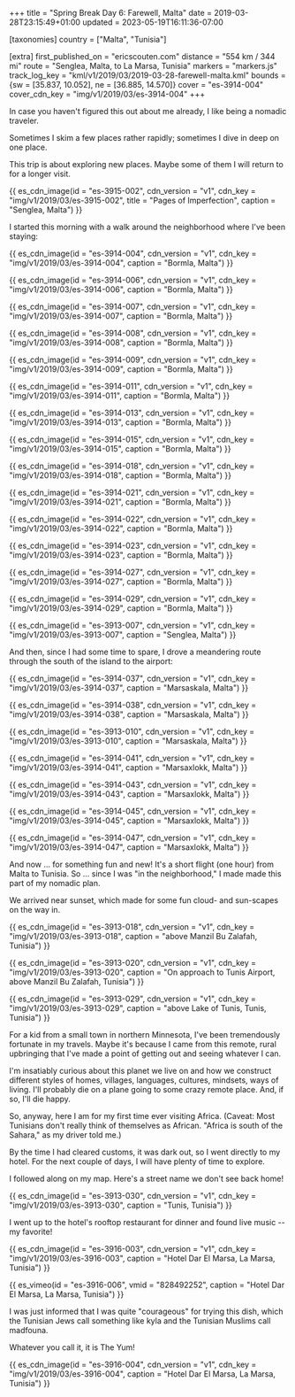 +++
title = "Spring Break Day 6: Farewell, Malta"
date = 2019-03-28T23:15:49+01:00
updated = 2023-05-19T16:11:36-07:00

[taxonomies]
country = ["Malta", "Tunisia"]

[extra]
first_published_on = "ericscouten.com"
distance = "554 km / 344 mi"
route = "Senglea, Malta, to La Marsa, Tunisia"
markers = "markers.js"
track_log_key = "kml/v1/2019/03/2019-03-28-farewell-malta.kml"
bounds = {sw = [35.837, 10.052], ne = [36.885, 14.570]}
cover = "es-3914-004"
cover_cdn_key = "img/v1/2019/03/es-3914-004"
+++

In case you haven't figured this out about me already, I like being a nomadic traveler.

<!-- more -->

Sometimes I skim a few places rather rapidly; sometimes I dive in deep on one place.

This trip is about exploring new places. Maybe some of them I will return to for a longer visit.

{{ es_cdn_image(id = "es-3915-002", cdn_version = "v1", cdn_key = "img/v1/2019/03/es-3915-002", title = "Pages of Imperfection", caption = "Senglea, Malta") }}

I started this morning with a walk around the neighborhood where I've been staying:

{{ es_cdn_image(id = "es-3914-004", cdn_version = "v1", cdn_key = "img/v1/2019/03/es-3914-004", caption = "Bormla, Malta") }}

{{ es_cdn_image(id = "es-3914-006", cdn_version = "v1", cdn_key = "img/v1/2019/03/es-3914-006", caption = "Bormla, Malta") }}

{{ es_cdn_image(id = "es-3914-007", cdn_version = "v1", cdn_key = "img/v1/2019/03/es-3914-007", caption = "Bormla, Malta") }}

{{ es_cdn_image(id = "es-3914-008", cdn_version = "v1", cdn_key = "img/v1/2019/03/es-3914-008", caption = "Bormla, Malta") }}

{{ es_cdn_image(id = "es-3914-009", cdn_version = "v1", cdn_key = "img/v1/2019/03/es-3914-009", caption = "Bormla, Malta") }}

{{ es_cdn_image(id = "es-3914-011", cdn_version = "v1", cdn_key = "img/v1/2019/03/es-3914-011", caption = "Bormla, Malta") }}

{{ es_cdn_image(id = "es-3914-013", cdn_version = "v1", cdn_key = "img/v1/2019/03/es-3914-013", caption = "Bormla, Malta") }}

{{ es_cdn_image(id = "es-3914-015", cdn_version = "v1", cdn_key = "img/v1/2019/03/es-3914-015", caption = "Bormla, Malta") }}

{{ es_cdn_image(id = "es-3914-018", cdn_version = "v1", cdn_key = "img/v1/2019/03/es-3914-018", caption = "Bormla, Malta") }}

{{ es_cdn_image(id = "es-3914-021", cdn_version = "v1", cdn_key = "img/v1/2019/03/es-3914-021", caption = "Bormla, Malta") }}

{{ es_cdn_image(id = "es-3914-022", cdn_version = "v1", cdn_key = "img/v1/2019/03/es-3914-022", caption = "Bormla, Malta") }}

{{ es_cdn_image(id = "es-3914-023", cdn_version = "v1", cdn_key = "img/v1/2019/03/es-3914-023", caption = "Bormla, Malta") }}

{{ es_cdn_image(id = "es-3914-027", cdn_version = "v1", cdn_key = "img/v1/2019/03/es-3914-027", caption = "Bormla, Malta") }}

{{ es_cdn_image(id = "es-3914-029", cdn_version = "v1", cdn_key = "img/v1/2019/03/es-3914-029", caption = "Bormla, Malta") }}

{{ es_cdn_image(id = "es-3913-007", cdn_version = "v1", cdn_key = "img/v1/2019/03/es-3913-007", caption = "Senglea, Malta") }}

And then, since I had some time to spare, I drove a meandering route through the south of the island to the airport:

{{ es_cdn_image(id = "es-3914-037", cdn_version = "v1", cdn_key = "img/v1/2019/03/es-3914-037", caption = "Marsaskala, Malta") }}

{{ es_cdn_image(id = "es-3914-038", cdn_version = "v1", cdn_key = "img/v1/2019/03/es-3914-038", caption = "Marsaskala, Malta") }}

{{ es_cdn_image(id = "es-3913-010", cdn_version = "v1", cdn_key = "img/v1/2019/03/es-3913-010", caption = "Marsaskala, Malta") }}

{{ es_cdn_image(id = "es-3914-041", cdn_version = "v1", cdn_key = "img/v1/2019/03/es-3914-041", caption = "Marsaxlokk, Malta") }}

{{ es_cdn_image(id = "es-3914-043", cdn_version = "v1", cdn_key = "img/v1/2019/03/es-3914-043", caption = "Marsaxlokk, Malta") }}

{{ es_cdn_image(id = "es-3914-045", cdn_version = "v1", cdn_key = "img/v1/2019/03/es-3914-045", caption = "Marsaxlokk, Malta") }}

{{ es_cdn_image(id = "es-3914-047", cdn_version = "v1", cdn_key = "img/v1/2019/03/es-3914-047", caption = "Marsaxlokk, Malta") }}

And now ... for something fun and new! It's a short flight (one hour) from Malta to Tunisia. So ... since I was "in the neighborhood," I made made this part of my nomadic plan.

We arrived near sunset, which made for some fun cloud- and sun-scapes on the way in.

{{ es_cdn_image(id = "es-3913-018", cdn_version = "v1", cdn_key = "img/v1/2019/03/es-3913-018", caption = "above Manzil Bu Zalafah, Tunisia") }}

{{ es_cdn_image(id = "es-3913-020", cdn_version = "v1", cdn_key = "img/v1/2019/03/es-3913-020", caption = "On approach to Tunis Airport, above Manzil Bu Zalafah, Tunisia") }}

{{ es_cdn_image(id = "es-3913-029", cdn_version = "v1", cdn_key = "img/v1/2019/03/es-3913-029", caption = "above Lake of Tunis, Tunis, Tunisia") }}

For a kid from a small town in northern Minnesota, I've been tremendously fortunate in my travels. Maybe it's because I came from this remote, rural upbringing that I've made a point of getting out and seeing whatever I can.

I'm insatiably curious about this planet we live on and how we construct different styles of homes, villages, languages, cultures, mindsets, ways of living. I'll probably die on a plane going to some crazy remote place. And, if so, I'll die happy.

So, anyway, here I am for my first time ever visiting Africa. (Caveat: Most Tunisians don't really think of themselves as African. "Africa is south of the Sahara," as my driver told me.)

By the time I had cleared customs, it was dark out, so I went directly to my hotel. For the next couple of days, I will have plenty of time to explore.

I followed along on my map. Here's a street name we don't see back home!

{{ es_cdn_image(id = "es-3913-030", cdn_version = "v1", cdn_key = "img/v1/2019/03/es-3913-030", caption = "Tunis, Tunisia") }}

I went up to the hotel's rooftop restaurant for dinner and found live music -- my favorite!

{{ es_cdn_image(id = "es-3916-003", cdn_version = "v1", cdn_key = "img/v1/2019/03/es-3916-003", caption = "Hotel Dar El Marsa, La Marsa, Tunisia") }}

{{ es_vimeo(id = "es-3916-006", vmid = "828492252", caption = "Hotel Dar El Marsa, La Marsa, Tunisia") }}

I was just informed that I was quite "courageous" for trying this dish, which the Tunisian Jews call something like kyla and the Tunisian Muslims call madfouna.

Whatever you call it, it is The Yum!

{{ es_cdn_image(id = "es-3916-004", cdn_version = "v1", cdn_key = "img/v1/2019/03/es-3916-004", caption = "Hotel Dar El Marsa, La Marsa, Tunisia") }}

